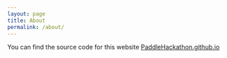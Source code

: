 ```yaml
---
layout: page
title: About
permalink: /about/
---
```


You can find the source code for this website
[PaddleHackathon.github.io](https://github.com/PaddleHackathon/PaddleHackathon.github.io)



